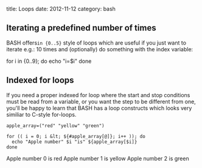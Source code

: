 title: Loops
date:    2012-11-12
category: bash
## Iterating a predefined number of times

BASH offers```in {0..5}``` style of loops which are
useful if you just want to iterate e.g.: 10 times and
(optionally) do something with the index variable:


for i in {0..9}; do
echo "i=$i"
done


## Indexed for loops

If you need a proper indexed for loop where the start and stop
conditions must be read from a variable, or you want the step
to be different from one, you'll be happy to learn that BASH
has a loop constructs which looks very similiar to C-style
for-loops.


```
apple_array=("red" "yellow" "green")

for (( i = 0; i &lt; ${#apple_array[@]}; i++ )); do
  echo "Apple number" $i "is" ${apple_array[$i]}
done
```



Apple number 0 is red
Apple number 1 is yellow
Apple number 2 is green


